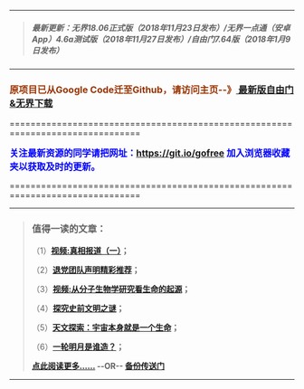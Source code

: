 ***
>##### 最新更新：无界18.06正式版（2018年11月23日发布）/无界一点通（安卓App）4.6a测试版（2018年11月27日发布）/自由门7.64版（2018年1月9日发布）
***

<h3><font color="#993300"> 原项目已从Google Code迁至Github，请访问主页--》<a href="https://github.com/sglfree/freesky/wiki/%E8%87%AA%E7%94%B1%E9%97%A8%E6%9C%80%E6%96%B0%E7%89%88%E4%B8%8B%E8%BD%BD-%E6%97%A0%E7%95%8C%E6%B5%8F%E8%A7%88%E6%9C%80%E6%96%B0%E6%AD%A3%E5%BC%8F%E7%89%88%E4%B8%8B%E8%BD%BD-%E7%BF%BB%E5%A2%99%E8%BD%AF%E4%BB%B6%E4%B8%8B%E8%BD%BD" target="_blank"> 最新版自由门&无界下载</a></font></h3>
<p>===============================================================================</p>
<font color="blue" size="3"><strong>关注最新资源的同学请把网址：<font color="#993300"><a href="https://git.io/gofree" target="_blank">https://git.io/gofree</a> </font>加入浏览器收藏夹以获取及时的更新。</strong></font>
<p>===============================================================================</p>

***
>###  值得一读的文章：
> <p>（1）<strong><a href="http://t.cn/EGtO4uI" target="_blank">视频:真相报道（一）</a>；</strong></p>
> <p>（2）<strong><a href="http://t.cn/EGtOnPm" target="_blank">退党团队声明精彩推荐</a>；</strong></p>
> <p>（3）<strong><a href="http://s3.amazonaws.com/freeskya/index.html?i=b3" target="_blank">视频:从分子生物学研究看生命的起源</a>；</strong></p>
> <p>（4）<strong><a href="http://s3.amazonaws.com/freeskya/index.html?i=b4" target="_blank">探究史前文明之谜</a>；</strong></p>
> <p>（5）<strong><a href="http://s3.amazonaws.com/freeskya/index.html?i=b5" target="_blank">天文探索：宇宙本身就是一个生命</a>；</strong></p>
> <p>（6）<strong><a href="http://s3.amazonaws.com/freeskya/index.html?i=b6" target="_blank">一轮明月是谁造？</a>；</strong></p>
> <p><strong><a href="http://s3-external-1.amazonaws.comtest/freeskye/index.html?i=b7" target="_blank">点此阅读更多……</a> --OR-- <a href="http://cbi.gofreez.aocool.mentest/forum.php?i=b7" target="_blank">备份传送门</a></strong></p>
***
